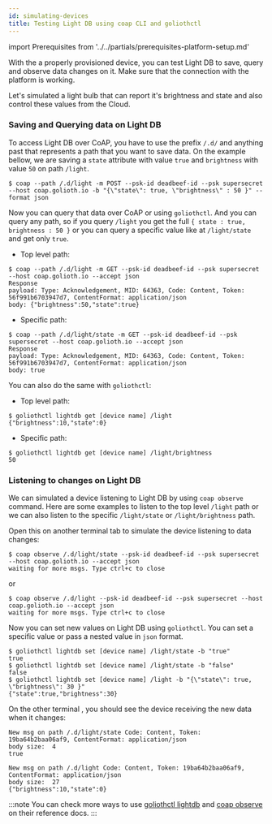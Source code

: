 ```yaml
---
id: simulating-devices
title: Testing Light DB using coap CLI and goliothctl
---
```


import Prerequisites from '../../partials/prerequisites-platform-setup.md'

<Prerequisites />

With the a properly provisioned device, you can test Light DB to save, query and observe data changes on it. Make sure that the connection with the platform is working.

Let's simulated a light bulb that can report it's brightness and state and also control these values from the Cloud.

### Saving and Querying data on Light DB

To access Light DB over CoAP, you have to use the prefix `/.d/` and anything past that represents a path that you want to save data. On the example bellow, we are saving a `state` attribute with value `true` and `brightness` with value `50` on path `/light`.

```
$ coap --path /.d/light -m POST --psk-id deadbeef-id --psk supersecret --host coap.golioth.io -b "{\"state\": true, \"brightness\" : 50 }" --format json
```

Now you can query that data over CoAP or using `goliothctl`. And you can query any path, so if you query `/light` you get the full `{ state : true, brightness : 50 }` or you can query a specific value like at `/light/state` and get only `true`.

- Top level path:

```
$ coap --path /.d/light -m GET --psk-id deadbeef-id --psk supersecret --host coap.golioth.io --accept json
Response
payload: Type: Acknowledgement, MID: 64363, Code: Content, Token: 56f991b6703947d7, ContentFormat: application/json
body: {"brightness":50,"state":true}
```

- Specific path:

```
$ coap --path /.d/light/state -m GET --psk-id deadbeef-id --psk supersecret --host coap.golioth.io --accept json
Response
payload: Type: Acknowledgement, MID: 64363, Code: Content, Token: 56f991b6703947d7, ContentFormat: application/json
body: true
```

You can also do the same with `goliothctl`:

- Top level path:

```
$ goliothctl lightdb get [device name] /light
{"brightness":10,"state":0}
```

- Specific path:

```
$ goliothctl lightdb get [device name] /light/brightness
50
```

### Listening to changes on Light DB

We can simulated a device listening to Light DB by using `coap observe` command. Here are some examples to listen to the top level `/light` path or we can also listen to the specific `/light/state` or `/light/brightness` path.

Open this on another terminal tab to simulate the device listening to data changes:

```
$ coap observe /.d/light/state --psk-id deadbeef-id --psk supersecret --host coap.golioth.io --accept json
waiting for more msgs. Type ctrl+c to close
```

or

```
$ coap observe /.d/light --psk-id deadbeef-id --psk supersecret --host coap.golioth.io --accept json
waiting for more msgs. Type ctrl+c to close
```

Now you can set new values on Light DB using `goliothctl`. You can set a specific value or pass a nested value in `json` format.

```
$ goliothctl lightdb set [device name] /light/state -b "true"
true
$ goliothctl lightdb set [device name] /light/state -b "false"
false
$ goliothctl lightdb set [device name] /light -b "{\"state\": true, \"brightness\": 30 }"
{"state":true,"brightness":30}
```

On the other terminal , you should see the device receiving the new data when it changes:

```
New msg on path /.d/light/state Code: Content, Token: 19ba64b2baa06af9, ContentFormat: application/json
body size:  4
true

New msg on path /.d/light Code: Content, Token: 19ba64b2baa06af9, ContentFormat: application/json
body size:  27
{"brightness":10,"state":0}
```

:::note
You can check more ways to use [goliothctl lightdb](/reference/command-line-tools/goliothctl/goliothctl_lightdb) and [coap observe](/reference/command-line-tools/coap/_observe) on their reference docs.
:::

